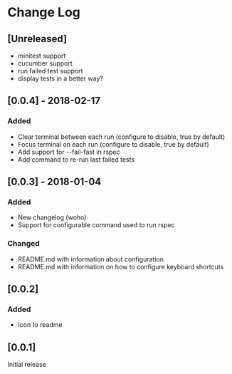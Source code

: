 # Change Log

## [Unreleased]
- minitest support
- cucumber support
- run failed test support
- display tests in a better way?

## [0.0.4] - 2018-02-17
### Added
- Clear terminal between each run (configure to disable, true by default)
- Focus terminal on each run (configure to disable, true by default)
- Add support for --fail-fast in rspec
- Add command to re-run last failed tests

## [0.0.3] - 2018-01-04
### Added
- New changelog (woho)
- Support for configurable command used to run rspec

### Changed
- README.md with information about configuration
- README.md with information on how to configure keyboard shortcuts

## [0.0.2]
### Added
- Icon to readme

## [0.0.1]
Initial release
